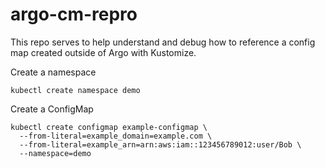 # argo-cm-repro

This repo serves to help understand and debug how to reference a config map created outside of Argo with Kustomize. 


Create a namespace
```
kubectl create namespace demo
```

Create a ConfigMap 
```
kubectl create configmap example-configmap \
  --from-literal=example_domain=example.com \
  --from-literal=example_arn=arn:aws:iam::123456789012:user/Bob \
  --namespace=demo
```

